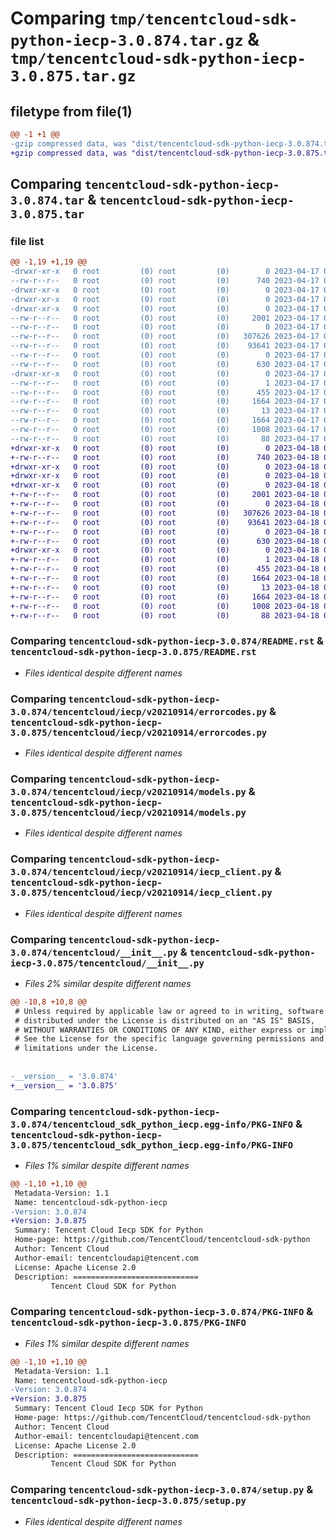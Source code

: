 # Comparing `tmp/tencentcloud-sdk-python-iecp-3.0.874.tar.gz` & `tmp/tencentcloud-sdk-python-iecp-3.0.875.tar.gz`

## filetype from file(1)

```diff
@@ -1 +1 @@
-gzip compressed data, was "dist/tencentcloud-sdk-python-iecp-3.0.874.tar", last modified: Mon Apr 17 00:32:03 2023, max compression
+gzip compressed data, was "dist/tencentcloud-sdk-python-iecp-3.0.875.tar", last modified: Tue Apr 18 00:43:36 2023, max compression
```

## Comparing `tencentcloud-sdk-python-iecp-3.0.874.tar` & `tencentcloud-sdk-python-iecp-3.0.875.tar`

### file list

```diff
@@ -1,19 +1,19 @@
-drwxr-xr-x   0 root         (0) root         (0)        0 2023-04-17 00:32:03.000000 tencentcloud-sdk-python-iecp-3.0.874/
--rw-r--r--   0 root         (0) root         (0)      740 2023-04-17 00:32:03.000000 tencentcloud-sdk-python-iecp-3.0.874/README.rst
-drwxr-xr-x   0 root         (0) root         (0)        0 2023-04-17 00:32:03.000000 tencentcloud-sdk-python-iecp-3.0.874/tencentcloud/
-drwxr-xr-x   0 root         (0) root         (0)        0 2023-04-17 00:32:03.000000 tencentcloud-sdk-python-iecp-3.0.874/tencentcloud/iecp/
-drwxr-xr-x   0 root         (0) root         (0)        0 2023-04-17 00:32:03.000000 tencentcloud-sdk-python-iecp-3.0.874/tencentcloud/iecp/v20210914/
--rw-r--r--   0 root         (0) root         (0)     2001 2023-04-17 00:32:03.000000 tencentcloud-sdk-python-iecp-3.0.874/tencentcloud/iecp/v20210914/errorcodes.py
--rw-r--r--   0 root         (0) root         (0)        0 2023-04-17 00:32:03.000000 tencentcloud-sdk-python-iecp-3.0.874/tencentcloud/iecp/v20210914/__init__.py
--rw-r--r--   0 root         (0) root         (0)   307626 2023-04-17 00:32:03.000000 tencentcloud-sdk-python-iecp-3.0.874/tencentcloud/iecp/v20210914/models.py
--rw-r--r--   0 root         (0) root         (0)    93641 2023-04-17 00:32:03.000000 tencentcloud-sdk-python-iecp-3.0.874/tencentcloud/iecp/v20210914/iecp_client.py
--rw-r--r--   0 root         (0) root         (0)        0 2023-04-17 00:32:03.000000 tencentcloud-sdk-python-iecp-3.0.874/tencentcloud/iecp/__init__.py
--rw-r--r--   0 root         (0) root         (0)      630 2023-04-17 00:32:03.000000 tencentcloud-sdk-python-iecp-3.0.874/tencentcloud/__init__.py
-drwxr-xr-x   0 root         (0) root         (0)        0 2023-04-17 00:32:03.000000 tencentcloud-sdk-python-iecp-3.0.874/tencentcloud_sdk_python_iecp.egg-info/
--rw-r--r--   0 root         (0) root         (0)        1 2023-04-17 00:32:03.000000 tencentcloud-sdk-python-iecp-3.0.874/tencentcloud_sdk_python_iecp.egg-info/dependency_links.txt
--rw-r--r--   0 root         (0) root         (0)      455 2023-04-17 00:32:03.000000 tencentcloud-sdk-python-iecp-3.0.874/tencentcloud_sdk_python_iecp.egg-info/SOURCES.txt
--rw-r--r--   0 root         (0) root         (0)     1664 2023-04-17 00:32:03.000000 tencentcloud-sdk-python-iecp-3.0.874/tencentcloud_sdk_python_iecp.egg-info/PKG-INFO
--rw-r--r--   0 root         (0) root         (0)       13 2023-04-17 00:32:03.000000 tencentcloud-sdk-python-iecp-3.0.874/tencentcloud_sdk_python_iecp.egg-info/top_level.txt
--rw-r--r--   0 root         (0) root         (0)     1664 2023-04-17 00:32:03.000000 tencentcloud-sdk-python-iecp-3.0.874/PKG-INFO
--rw-r--r--   0 root         (0) root         (0)     1008 2023-04-17 00:32:03.000000 tencentcloud-sdk-python-iecp-3.0.874/setup.py
--rw-r--r--   0 root         (0) root         (0)       88 2023-04-17 00:32:03.000000 tencentcloud-sdk-python-iecp-3.0.874/setup.cfg
+drwxr-xr-x   0 root         (0) root         (0)        0 2023-04-18 00:43:36.000000 tencentcloud-sdk-python-iecp-3.0.875/
+-rw-r--r--   0 root         (0) root         (0)      740 2023-04-18 00:43:36.000000 tencentcloud-sdk-python-iecp-3.0.875/README.rst
+drwxr-xr-x   0 root         (0) root         (0)        0 2023-04-18 00:43:36.000000 tencentcloud-sdk-python-iecp-3.0.875/tencentcloud/
+drwxr-xr-x   0 root         (0) root         (0)        0 2023-04-18 00:43:36.000000 tencentcloud-sdk-python-iecp-3.0.875/tencentcloud/iecp/
+drwxr-xr-x   0 root         (0) root         (0)        0 2023-04-18 00:43:36.000000 tencentcloud-sdk-python-iecp-3.0.875/tencentcloud/iecp/v20210914/
+-rw-r--r--   0 root         (0) root         (0)     2001 2023-04-18 00:43:36.000000 tencentcloud-sdk-python-iecp-3.0.875/tencentcloud/iecp/v20210914/errorcodes.py
+-rw-r--r--   0 root         (0) root         (0)        0 2023-04-18 00:43:36.000000 tencentcloud-sdk-python-iecp-3.0.875/tencentcloud/iecp/v20210914/__init__.py
+-rw-r--r--   0 root         (0) root         (0)   307626 2023-04-18 00:43:36.000000 tencentcloud-sdk-python-iecp-3.0.875/tencentcloud/iecp/v20210914/models.py
+-rw-r--r--   0 root         (0) root         (0)    93641 2023-04-18 00:43:36.000000 tencentcloud-sdk-python-iecp-3.0.875/tencentcloud/iecp/v20210914/iecp_client.py
+-rw-r--r--   0 root         (0) root         (0)        0 2023-04-18 00:43:36.000000 tencentcloud-sdk-python-iecp-3.0.875/tencentcloud/iecp/__init__.py
+-rw-r--r--   0 root         (0) root         (0)      630 2023-04-18 00:43:36.000000 tencentcloud-sdk-python-iecp-3.0.875/tencentcloud/__init__.py
+drwxr-xr-x   0 root         (0) root         (0)        0 2023-04-18 00:43:36.000000 tencentcloud-sdk-python-iecp-3.0.875/tencentcloud_sdk_python_iecp.egg-info/
+-rw-r--r--   0 root         (0) root         (0)        1 2023-04-18 00:43:36.000000 tencentcloud-sdk-python-iecp-3.0.875/tencentcloud_sdk_python_iecp.egg-info/dependency_links.txt
+-rw-r--r--   0 root         (0) root         (0)      455 2023-04-18 00:43:36.000000 tencentcloud-sdk-python-iecp-3.0.875/tencentcloud_sdk_python_iecp.egg-info/SOURCES.txt
+-rw-r--r--   0 root         (0) root         (0)     1664 2023-04-18 00:43:36.000000 tencentcloud-sdk-python-iecp-3.0.875/tencentcloud_sdk_python_iecp.egg-info/PKG-INFO
+-rw-r--r--   0 root         (0) root         (0)       13 2023-04-18 00:43:36.000000 tencentcloud-sdk-python-iecp-3.0.875/tencentcloud_sdk_python_iecp.egg-info/top_level.txt
+-rw-r--r--   0 root         (0) root         (0)     1664 2023-04-18 00:43:36.000000 tencentcloud-sdk-python-iecp-3.0.875/PKG-INFO
+-rw-r--r--   0 root         (0) root         (0)     1008 2023-04-18 00:43:36.000000 tencentcloud-sdk-python-iecp-3.0.875/setup.py
+-rw-r--r--   0 root         (0) root         (0)       88 2023-04-18 00:43:36.000000 tencentcloud-sdk-python-iecp-3.0.875/setup.cfg
```

### Comparing `tencentcloud-sdk-python-iecp-3.0.874/README.rst` & `tencentcloud-sdk-python-iecp-3.0.875/README.rst`

 * *Files identical despite different names*

### Comparing `tencentcloud-sdk-python-iecp-3.0.874/tencentcloud/iecp/v20210914/errorcodes.py` & `tencentcloud-sdk-python-iecp-3.0.875/tencentcloud/iecp/v20210914/errorcodes.py`

 * *Files identical despite different names*

### Comparing `tencentcloud-sdk-python-iecp-3.0.874/tencentcloud/iecp/v20210914/models.py` & `tencentcloud-sdk-python-iecp-3.0.875/tencentcloud/iecp/v20210914/models.py`

 * *Files identical despite different names*

### Comparing `tencentcloud-sdk-python-iecp-3.0.874/tencentcloud/iecp/v20210914/iecp_client.py` & `tencentcloud-sdk-python-iecp-3.0.875/tencentcloud/iecp/v20210914/iecp_client.py`

 * *Files identical despite different names*

### Comparing `tencentcloud-sdk-python-iecp-3.0.874/tencentcloud/__init__.py` & `tencentcloud-sdk-python-iecp-3.0.875/tencentcloud/__init__.py`

 * *Files 2% similar despite different names*

```diff
@@ -10,8 +10,8 @@
 # Unless required by applicable law or agreed to in writing, software
 # distributed under the License is distributed on an "AS IS" BASIS,
 # WITHOUT WARRANTIES OR CONDITIONS OF ANY KIND, either express or implied.
 # See the License for the specific language governing permissions and
 # limitations under the License.
 
 
-__version__ = '3.0.874'
+__version__ = '3.0.875'
```

### Comparing `tencentcloud-sdk-python-iecp-3.0.874/tencentcloud_sdk_python_iecp.egg-info/PKG-INFO` & `tencentcloud-sdk-python-iecp-3.0.875/tencentcloud_sdk_python_iecp.egg-info/PKG-INFO`

 * *Files 1% similar despite different names*

```diff
@@ -1,10 +1,10 @@
 Metadata-Version: 1.1
 Name: tencentcloud-sdk-python-iecp
-Version: 3.0.874
+Version: 3.0.875
 Summary: Tencent Cloud Iecp SDK for Python
 Home-page: https://github.com/TencentCloud/tencentcloud-sdk-python
 Author: Tencent Cloud
 Author-email: tencentcloudapi@tencent.com
 License: Apache License 2.0
 Description: ============================
         Tencent Cloud SDK for Python
```

### Comparing `tencentcloud-sdk-python-iecp-3.0.874/PKG-INFO` & `tencentcloud-sdk-python-iecp-3.0.875/PKG-INFO`

 * *Files 1% similar despite different names*

```diff
@@ -1,10 +1,10 @@
 Metadata-Version: 1.1
 Name: tencentcloud-sdk-python-iecp
-Version: 3.0.874
+Version: 3.0.875
 Summary: Tencent Cloud Iecp SDK for Python
 Home-page: https://github.com/TencentCloud/tencentcloud-sdk-python
 Author: Tencent Cloud
 Author-email: tencentcloudapi@tencent.com
 License: Apache License 2.0
 Description: ============================
         Tencent Cloud SDK for Python
```

### Comparing `tencentcloud-sdk-python-iecp-3.0.874/setup.py` & `tencentcloud-sdk-python-iecp-3.0.875/setup.py`

 * *Files identical despite different names*

